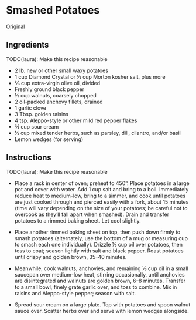 # Smashed Potatoes

[Original](https://www.bonappetit.com/recipe/crispy-smashed-potatoes-with-walnut-dressing)

## Ingredients

TODO(laura): Make this recipe reasonable

* 2 lb. new or other small waxy potatoes
* 1 cup Diamond Crystal or ½ cup Morton kosher salt, plus more
* ⅔ cup extra-virgin olive oil, divided
* Freshly ground black pepper
* ½ cup walnuts, coarsely chopped
* 2 oil-packed anchovy fillets, drained
* 1 garlic clove
* 3 Tbsp. golden raisins
* 4 tsp. Aleppo-style or other mild red pepper flakes
* ¾ cup sour cream
* ½ cup mixed tender herbs, such as parsley, dill, cilantro, and/or basil
* Lemon wedges (for serving)


## Instructions

TODO(laura): Make this recipe reasonable

* Place a rack in center of oven; preheat to 450°. Place potatoes in a large pot and cover with water. Add 1 cup salt and bring to a boil. Immediately reduce heat to medium-low, bring to a simmer, and cook until potatoes are just cooked through and pierced easily with a fork, about 15 minutes (time will vary depending on the size of your potatoes; be careful not to overcook as they’ll fall apart when smashed). Drain and transfer potatoes to a rimmed baking sheet. Let cool slightly.

* Place another rimmed baking sheet on top, then push down firmly to smash potatoes (alternately, use the bottom of a mug or measuring cup to smash each one individually). Drizzle ⅓ cup oil over potatoes, then toss to coat; season lightly with salt and black pepper. Roast potatoes until crispy and golden brown, 35–40 minutes.

* Meanwhile, cook walnuts, anchovies, and remaining ⅓ cup oil in a small saucepan over medium-low heat, stirring occasionally, until anchovies are disintegrated and walnuts are golden brown, 6–8 minutes. Transfer to a small bowl, finely grate garlic over, and toss to combine. Mix in raisins and Aleppo-style pepper; season with salt.

* Spread sour cream on a large plate. Top with potatoes and spoon walnut sauce over. Scatter herbs over and serve with lemon wedges alongside.